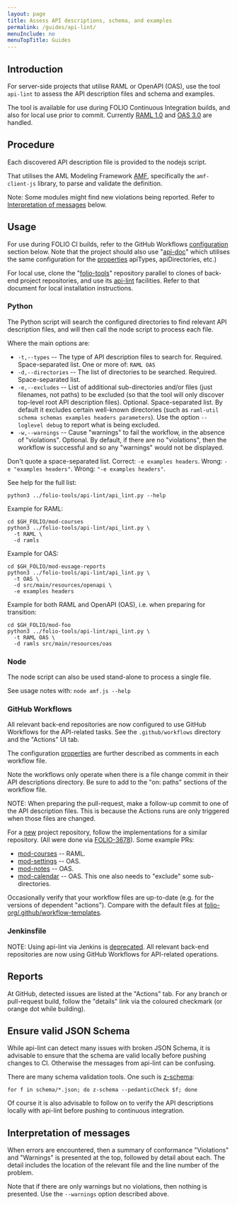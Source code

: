 ```yaml
---
layout: page
title: Assess API descriptions, schema, and examples
permalink: /guides/api-lint/
menuInclude: no
menuTopTitle: Guides
---
```


## Introduction

For server-side projects that utilise RAML or OpenAPI (OAS), use the tool `api-lint` to assess the API description files and schema and examples.

The tool is available for use during FOLIO Continuous Integration builds, and also for local use prior to commit.
Currently [RAML 1.0](/start/primer-raml/) and [OAS 3.0](/start/primer-oas/) are handled.

## Procedure

Each discovered API description file is provided to the nodejs script.

That utilises the AML Modeling Framework [AMF](https://github.com/aml-org/amf), specifically the `amf-client-js` library, to parse and validate the definition.

Note: Some modules might find new violations being reported.
Refer to [Interpretation of messages](#interpretation-of-messages) below.

## Usage

For use during FOLIO CI builds, refer to the GitHub Workflows [configuration](#github-workflows) section below.
Note that the project should also use "[api-doc](/guides/api-doc/)" which utilises the same configuration for the [properties](#properties) apiTypes, apiDirectories, etc.)

For local use, clone the "[folio-tools](https://github.com/folio-org/folio-tools)" repository parallel to clones of back-end project repositories, and use its [api-lint](https://github.com/folio-org/folio-tools/tree/master/api-lint) facilities.
Refer to that document for local installation instructions.

### Python

The Python script will search the configured directories to find relevant API description files, and will then call the node script to process each file.

<a id="properties"></a>Where the main options are:

* `-t,--types` -- The type of API description files to search for.
  Required. Space-separated list.
  One or more of: `RAML OAS`
* `-d,--directories` -- The list of directories to be searched.
  Required. Space-separated list.
* `-e,--excludes` -- List of additional sub-directories and/or files (just filenames, not paths) to be excluded (so that the tool will only discover top-level root API description files).
  Optional. Space-separated list.
  By default it excludes certain well-known directories (such as `raml-util schema schemas examples headers parameters`).
  Use the option `--loglevel debug` to report what is being excluded.
* `-w,--warnings` -- Cause "warnings" to fail the workflow, in the absence of "violations".
  Optional. By default, if there are no "violations", then the workflow is successful and so any "warnings" would not be displayed.

Don't quote a space-separated list. Correct: `-e examples headers`. Wrong: `-e "examples headers"`. Wrong: `"-e examples headers"`.

See help for the full list:

```
python3 ../folio-tools/api-lint/api_lint.py --help
```

Example for RAML:

```
cd $GH_FOLIO/mod-courses
python3 ../folio-tools/api-lint/api_lint.py \
  -t RAML \
  -d ramls
```

Example for OAS:

```
cd $GH_FOLIO/mod-eusage-reports
python3 ../folio-tools/api-lint/api_lint.py \
  -t OAS \
  -d src/main/resources/openapi \
  -e examples headers
```

Example for both RAML and OpenAPI (OAS), i.e. when preparing for transition:

```
cd $GH_FOLIO/mod-foo
python3 ../folio-tools/api-lint/api_lint.py \
  -t RAML OAS \
  -d ramls src/main/resources/oas
```

### Node

The node script can also be used stand-alone to process a single file.

See usage notes with: `node amf.js --help`

### GitHub Workflows

All relevant back-end repositories are now configured to use GitHub Workflows for the API-related tasks.
See the `.github/workflows` directory and the "Actions" UI tab.

The configuration [properties](#properties) are further described as comments in each workflow file.

Note the workflows only operate when there is a file change commit in their API descriptions directory.
Be sure to add to the "on: paths" sections of the workflow file.

NOTE: When preparing the pull-request, make a follow-up commit to one of the API description files. This is because the Actions runs are only triggered when those files are changed.

For a [new](/guidelines/create-new-repo/) project repository, follow the implementations for a similar repository.
(All were done via [FOLIO-3678](https://issues.folio.org/browse/FOLIO-3678)).
Some example PRs:

* [mod-courses](https://github.com/folio-org/mod-courses/pull/157)
  -- RAML.
* [mod-settings](https://github.com/folio-org/mod-settings/pull/30)
  -- OAS.
* [mod-notes](https://github.com/folio-org/mod-notes/pull/240)
  -- OAS.
* [mod-calendar](https://github.com/folio-org/mod-calendar/pull/164)
  -- OAS. This one also needs to "exclude" some sub-directories.

Occasionally verify that your workflow files are up-to-date (e.g. for the versions of dependent "actions").
Compare with the default files at [folio-org/.github/workflow-templates](https://github.com/folio-org/.github/tree/master/workflow-templates).

### Jenkinsfile

<div class="attention">
NOTE: Using api-lint via Jenkins is <a href="https://issues.folio.org/browse/FOLIO-3678">deprecated</a>.
All relevant back-end repositories are now using GitHub Workflows for API-related operations.
</div>

## Reports

At GitHub, detected issues are listed at the "Actions" tab.
For any branch or pull-request build, follow the "details" link via the coloured checkmark (or orange dot while building).

## Ensure valid JSON Schema

While api-lint can detect many issues with broken JSON Schema, it is advisable to ensure that the schema are valid locally before pushing changes to CI.
Otherwise the messages from api-lint can be confusing.

There are many schema validation tools. One such is
[z-schema](https://github.com/zaggino/z-schema):

```
for f in schema/*.json; do z-schema --pedanticCheck $f; done
```

Of course it is also advisable to follow on to verify the API descriptions locally with api-lint before pushing to continuous integration.

## Interpretation of messages

When errors are encountered, then a summary of conformance "Violations" and "Warnings" is presented at the top, followed by detail about each.
The detail includes the location of the relevant file and the line number of the problem.

Note that if there are only warnings but no violations, then nothing is presented.
Use the `--warnings` option described above.


